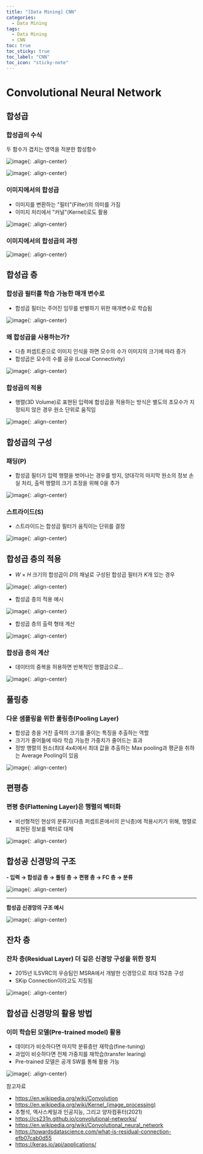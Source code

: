 ```yaml
---
title: "[Data Mining] CNN"
categories:
  - Data Mining
tags:
  - Data Mining
  - CNN
toc: true
toc_sticky: true
toc_label: "CNN"
toc_icon: "sticky-note"
---
```


# Convolutional Neural Network


## 합성곱


### 합성곱의 수식

두 함수가 겹치는 영역을 적분한 합성함수

![image](https://user-images.githubusercontent.com/55765292/163291257-adb079fc-0d0a-4560-b605-3660a0d9f5f0.png){: .align-center}

![image](https://user-images.githubusercontent.com/55765292/163291364-79826478-d001-4a2e-8cfc-c0d7a4236f80.png){: .align-center}


### 이미지에서의 합성곱

- 이미지를 변환하는 "필터"(Filter)의 의미를 가짐
- 이미지 처리에서 "커널"(Kernel)로도 활용

![image](https://user-images.githubusercontent.com/55765292/163291556-1fa1cb56-7fae-4ece-9873-e31e789195cf.png){: .align-center}


### 이미지에서의 합성곱의 과정

![image](https://user-images.githubusercontent.com/55765292/163291653-4151035f-a6ff-44dc-a7b8-4091d7ce3be9.png){: .align-center}


## 합성곱 층


### 합성곱 필터를 학습 가능한 매개 변수로

- 합성곱 필터는 주어진 임무를 반별하기 위한 매개변수로 학습됨

![image](https://user-images.githubusercontent.com/55765292/163291861-059574a4-dff4-4d01-a82c-3a9f125bbca4.png){: .align-center}


### 왜 합성곱을 사용하는가?

- 다층 퍼셉트론으로 이미지 인식을 하면 모수의 수가 이미지의 크기에 따라 증가
- 합성곱은 모수의 수를 공유 (Local Connectivity)

![image](https://user-images.githubusercontent.com/55765292/163291973-4a9e1008-a679-488f-aeec-cb76e7de1ccc.png){: .align-center}


### 합성곱의 적용

- 행렬(3D Volume)로 표현된 입력에 합성곱을 적용하는 방식은 별도의 초모수가 지정되지 않은 경우 원소 단위로 움직임

![image](https://user-images.githubusercontent.com/55765292/163292040-70fd8905-1c9e-4526-a8aa-489a9ead9f8e.png){: .align-center}


## 합성곱의 구성


### 패딩(P)

- 합성곱 필터가 입력 행렬을 벗어나는 경우를 방지, 양대각의 마지막 원소의 정보 손실 처리, 출력 행렬의 크기 조정을 위해 0을 추가

![image](https://user-images.githubusercontent.com/55765292/163292119-6a2effd9-e504-458d-8d81-2cef7d36ffa8.png){: .align-center}


### 스트라이드(S)

- 스트라이드는 합성곱 필터가 움직이는 단위를 결정

![image](https://user-images.githubusercontent.com/55765292/163292214-a3973457-a6ee-422e-b9f6-5d34aa9a9a9a.png){: .align-center}


## 합성곱 층의 적용

- *W* × *H* 크기의 합성곱이 *D*의 채널로 구성된 합성곱 필터가 *K*개 있는 경우

![image](https://user-images.githubusercontent.com/55765292/163292339-49b710f9-042c-4c92-8e86-95ceb9dfd1af.png){: .align-center}


- 합성곱 층의 적용 예시

![image](https://user-images.githubusercontent.com/55765292/163292381-63469d00-427d-4c5e-a4e4-44a1bb5bd128.png){: .align-center}


- 합성곱 층의 출력 형태 계산

![image](https://user-images.githubusercontent.com/55765292/163292410-4c87d486-83ca-4698-a11b-72ca0d05d0a7.png){: .align-center}


### 합성곱 층의 계산

- 데이터의 중복을 허용하면 반복적인 행렬곱으로...

![image](https://user-images.githubusercontent.com/55765292/163292468-c6757070-9fd9-4b6e-ae10-0a15116608f8.png){: .align-center}


## 풀링층


### 다운 샘플링을 위한 풀링층(Pooling Layer)

- 합성곱 층을 거친 출력의 크기를 줄이는 특징을 추출하는 역할
- 크기가 줄어듦에 따라 학습 가능한 가중치가 줄어드는 효과
- 정방 행렬의 원소(최대 4x4)에서 최대 값을 추출하는 Max pooling과 평균을 취하는 Average Pooling이 있음

![image](https://user-images.githubusercontent.com/55765292/163292579-c5b4d46b-e05b-4745-8c01-5118ea1e8878.png){: .align-center}


## 편평층


### 편평 층(Flattening Layer)은 행렬의 벡터화

- 비선형적인 현상의 분류기(다층 퍼셉트론에서의 은닉층)에 적용시키기 위해, 행렬로 표현된 정보를 벡터로 대체

![image](https://user-images.githubusercontent.com/55765292/163292660-bfbffa1d-466d-4f34-a7bb-9c7c27ebadb6.png){: .align-center}


## 합성공 신경망의 구조

**- 입력 → 합성곱 층 → 풀링 층 → 편평 층 → FC 층 → 분류**

![image](https://user-images.githubusercontent.com/55765292/163292745-fcdbe455-ffc8-4d18-830f-a00b1d75828b.png){: .align-center}

---

**합성곱 신경망의 구조 예시**

![image](https://user-images.githubusercontent.com/55765292/163292815-9a483127-474a-49a5-8b67-c5390a175134.png){: .align-center}


## 잔차 층


### 잔차 층(Residual Layer) 더 깊은 신경망 구성을 위한 장치

- 2015년 ILSVRC의 우승팀인 MSRA에서 개발한 신경망으로 최대 152층 구성
- SKip Connection이라고도 지칭됨

![image](https://user-images.githubusercontent.com/55765292/163292944-6af482fb-357e-4da9-a673-5a643c4dbab7.png){: .align-center}


## 합성곱 신경망의 활용 방법


### 이미 학습된 모델(Pre-trained model) 활용

- 데이터가 비슷하다면 마지막 분류층만 재학습(fine-tuning)
- 과업이 비슷하다면 전체 가중치를 재학습(transfer learing)
- Pre-trained 모델은 공개 SW를 통해 활용 가능

![image](https://user-images.githubusercontent.com/55765292/163293046-1bb8698e-f8aa-43d3-b3c0-da7b1b7986e4.png){: .align-center}



참고자료
- https://en.wikipedia.org/wiki/Convolution
- https://en.wikipedia.org/wiki/Kernel_(image_processing)
- 추형석, 엑사스케일과 인공지능, 그리고 양자컴퓨터(2021)
- https://cs231n.github.io/convolutional-networks/
- https://en.wikipedia.org/wiki/Convolutional_neural_network
- https://towardsdatascience.com/what-is-residual-connection-efb07cab0d55
- https://keras.io/api/applications/

